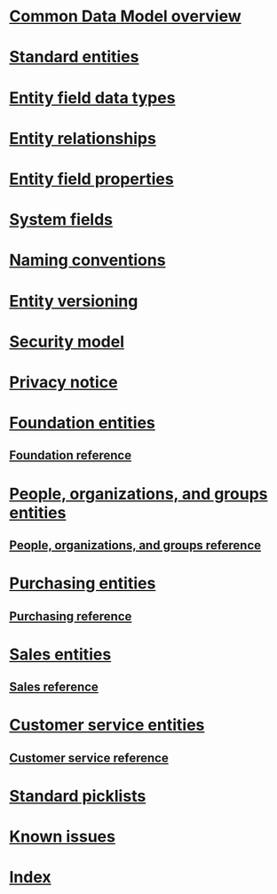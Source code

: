 # [Common Data Model overview](introduction.md)
# [Standard entities](standard-entities.md)
# [Entity field data types](field-data-types.md)
# [Entity relationships](relationships.md)
# [Entity field properties](field-properties.md)
# [System fields](system-fields.md)
# [Naming conventions](naming-conventions.md)
# [Entity versioning](versioning.md)
# [Security model](security-model.md)
# [Privacy notice](privacy-notice.md)
# [Foundation entities](entities-foundation.md)
## [Foundation reference](entity-tables/foundation.md)
# [People, organizations, and groups entities](entities-person-organization-group.md)
## [People, organizations, and groups reference](entity-tables/person-organization-group.md)
# [Purchasing entities](entities-purchasing.md)
## [Purchasing reference](entity-tables/purchasing.md)
# [Sales entities](entities-sales.md)
## [Sales reference](entity-tables/sales.md)
# [Customer service entities](entities-customer-service.md)
## [Customer service reference](entity-tables/customer-service.md)
# [Standard picklists](standard-picklists.md)
# [Known issues](known-issues.md)
# [Index](index.md)
